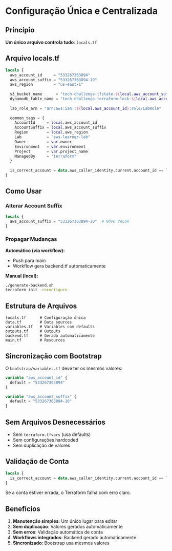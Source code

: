 # Configuração Única e Centralizada

## Princípio

**Um único arquivo controla tudo**: `locals.tf`

## Arquivo locals.tf

```terraform
locals {
  aws_account_id     = "533267363894"
  aws_account_suffix = "533267363894-10"
  aws_region         = "us-east-1"
  
  s3_bucket_name      = "tech-challenge-tfstate-${local.aws_account_suffix}"
  dynamodb_table_name = "tech-challenge-terraform-lock-${local.aws_account_suffix}"
  
  lab_role_arn = "arn:aws:iam::${local.aws_account_id}:role/LabRole"
  
  common_tags = {
    AccountId     = local.aws_account_id
    AccountSuffix = local.aws_account_suffix
    Region        = local.aws_region
    Lab           = "aws-learner-lab"
    Owner         = var.owner
    Environment   = var.environment
    Project       = var.project_name
    ManagedBy     = "terraform"
  }
  
  is_correct_account = data.aws_caller_identity.current.account_id == local.aws_account_id
}
```

## Como Usar

### Alterar Account Suffix

```terraform
locals {
  aws_account_suffix = "533267363894-20"  # NOVO VALOR
}
```

### Propagar Mudanças

**Automático (via workflow):**
- Push para main
- Workflow gera backend.tf automaticamente

**Manual (local):**
```bash
./generate-backend.sh
terraform init -reconfigure
```

## Estrutura de Arquivos

```
locals.tf      # Configuração única
data.tf        # Data sources
variables.tf   # Variables com defaults
outputs.tf     # Outputs
backend.tf     # Gerado automaticamente
main.tf        # Resources
```

## Sincronização com Bootstrap

O `bootstrap/variables.tf` deve ter os mesmos valores:

```terraform
variable "aws_account_id" {
  default = "533267363894"
}

variable "aws_account_suffix" {
  default = "533267363894-10"
}
```

## Sem Arquivos Desnecessários

- Sem `terraform.tfvars` (usa defaults)
- Sem configurações hardcoded
- Sem duplicação de valores

## Validação de Conta

```terraform
locals {
  is_correct_account = data.aws_caller_identity.current.account_id == local.aws_account_id
}
```

Se a conta estiver errada, o Terraform falha com erro claro.

## Benefícios

1. **Manutenção simples**: Um único lugar para editar
2. **Sem duplicação**: Valores gerados automaticamente
3. **Sem erros**: Validação automática de conta
4. **Workflows integrados**: Backend gerado automaticamente
5. **Sincronizado**: Bootstrap usa mesmos valores
